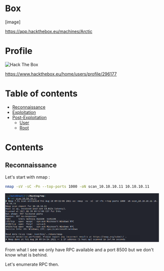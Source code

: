# Box 



[image]

https://app.hackthebox.eu/machines/Arctic

# Profile

 <img src="http://www.hackthebox.eu/badge/image/296177" alt="Hack The Box"> 

https://www.hackthebox.eu/home/users/profile/296177

# Table of contents

* [Reconnaissance](#reconnaissance)
* [Exploitation](#exploitation)
* [Post-Exploitation](#post-exploitation)
  + [User](#user)
  + [Root](#root)

# Contents 

## Reconnaissance

Let's start with nmap :

```bash
nmap -sV -sC -Pn --top-ports 1000 -oN scan_10.10.10.11 10.10.10.11
```

![](img/Pasted%20image%2020210820093729.png)

From what I see we only have RPC available and a port 8500 but we don't know what is behind.

Let's enumerate RPC then.